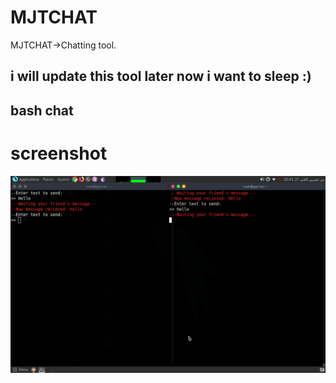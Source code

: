 # MJTCHAT
MJTCHAT->Chatting tool.


i will update this tool later now i want to sleep :)
-------------

bash chat
--

# screenshot
<img src="chat.png">
